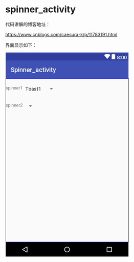 # spinner_activity

代码讲解的博客地址：

https://www.cnblogs.com/caesura-k/p/11783191.html

界面显示如下：

![image](https://github.com/caesura-k/spinner_activity/blob/master/pic_for_readme/layout.png)
